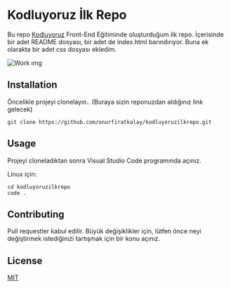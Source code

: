 # Kodluyoruz İlk Repo

Bu repo [Kodluyoruz](https://www.kodluyoruz.org) Front-End Eğitiminde oluşturduğum ilk repo. İçerisinde bir adet README dosyası, bir adet de index.html barındırıyor. Buna ek olarakta bir adet css dosyası ekledim.


![Work ımg](https://imgyukle.com/f/2022/08/27/n5evMb.png)


## Installation 


Öncelikle projeyi clonelayın.. (Buraya sizin reponuzdan aldığınız link gelecek)

```
git clone https://github.com/onurfiratkalay/kodluyoruzilkrepo.git
```


## Usage

Projeyi cloneladıktan sonra Visual Studio Code programında açınız.

Linux için:
```
cd kodluyoruzilkrepo
code .
```

## Contributing


Pull requestler kabul edilir. Büyük değişiklikler için, lütfen önce neyi değiştirmek istediğinizi tartışmak için bir konu açınız.

## License


[MIT](https://choosealicense.com/licenses/mit/)
